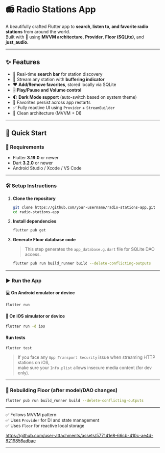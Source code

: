 # 📻 Radio Stations App

A beautifully crafted Flutter app to **search, listen to, and favorite radio stations** from around the world.  
Built with 💙 using **MVVM architecture**, **Provider**, **Floor (SQLite)**, and **just_audio**.

---

## ✨ Features

- 🔎 Real-time **search bar** for station discovery
- 📡 Stream any station with **buffering indicator**
- ❤️ **Add/Remove favorites**, stored locally via SQLite
- 🎚️ **Play/Pause and Volume control**
- 🌓 **Dark Mode support** (auto-switch based on system theme)
- 💾 Favorites persist across app restarts
- ✅ Fully reactive UI using `Provider` + `StreamBuilder`
- 🚀 Clean architecture (MVVM + DI)

---

## 🚀 Quick Start

### 🔧 Requirements

- Flutter **3.19.0** or newer
- Dart **3.2.0** or newer
- Android Studio / Xcode / VS Code

---

### 🛠 Setup Instructions

1. **Clone the repository**

   ```bash
   git clone https://github.com/your-username/radio-stations-app.git
   cd radio-stations-app
   ```

2. **Install dependencies**

   ```bash
   flutter pub get
   ```

3. **Generate Floor database code**

   > This step generates the `app_database.g.dart` file for SQLite DAO access.

   ```bash
   flutter pub run build_runner build --delete-conflicting-outputs
   ```

---

### ▶️ Run the App

#### 💻 On Android emulator or device

```bash
flutter run
```

#### 🍎 On iOS simulator or device

```bash
flutter run -d ios
```

#### Run tests

```bash
flutter test
```

> If you face any `App Transport Security` issue when streaming HTTP stations on iOS,  
> make sure your `Info.plist` allows insecure media content (for dev only).

---

### 🔁 Rebuilding Floor (after model/DAO changes)

```bash
flutter pub run build_runner build --delete-conflicting-outputs
```

---

✅ Follows MVVM pattern  
✅ Uses `Provider` for DI and state management  
✅ Uses `Floor` for reactive local storage


https://github.com/user-attachments/assets/577141e8-66cb-410c-ae4d-8219856adbae




---

